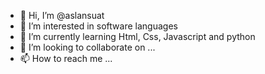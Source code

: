 - 👋 Hi, I’m @aslansuat
- 👀 I’m interested in software languages
- 🌱 I’m currently learning Html, Css, Javascript and python
- 💞️ I’m looking to collaborate on ...
- 📫 How to reach me ...

<!---
aslansuat/aslansuat is a ✨ special ✨ repository because its `README.md` (this file) appears on your GitHub profile.
You can click the Preview link to take a look at your changes.
--->
